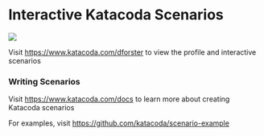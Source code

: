 # Interactive Katacoda Scenarios

[![](http://shields.katacoda.com/katacoda/dforster/count.svg)](https://www.katacoda.com/dforster "Get your profile on Katacoda.com")

Visit https://www.katacoda.com/dforster to view the profile and interactive scenarios

### Writing Scenarios
Visit https://www.katacoda.com/docs to learn more about creating Katacoda scenarios

For examples, visit https://github.com/katacoda/scenario-example
